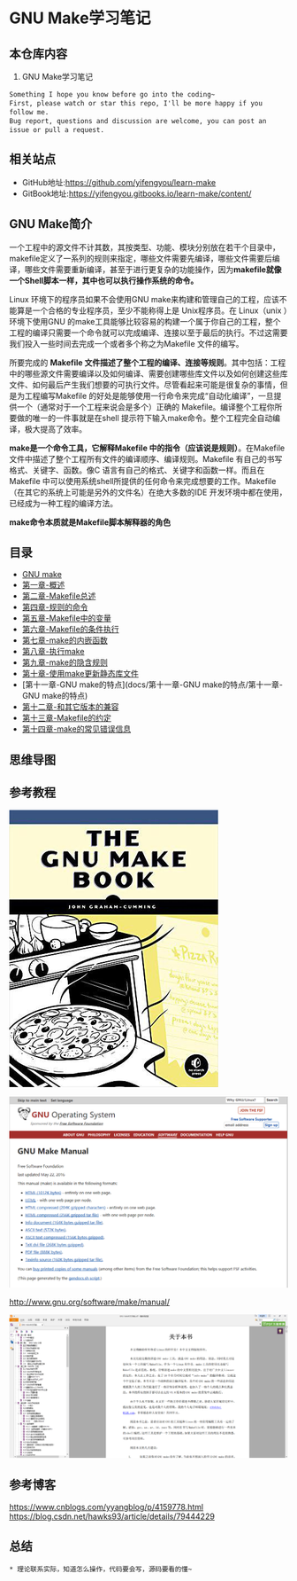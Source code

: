 # GNU Make学习笔记

## 本仓库内容

1. GNU Make学习笔记

```
Something I hope you know before go into the coding~
First, please watch or star this repo, I'll be more happy if you follow me.
Bug report, questions and discussion are welcome, you can post an issue or pull a request.
```

## 相关站点

* GitHub地址:<https://github.com/yifengyou/learn-make>
* GitBook地址:<https://yifengyou.gitbooks.io/learn-make/content/>


## GNU Make简介

一个工程中的源文件不计其数，其按类型、功能、模块分别放在若干个目录中，makefile定义了一系列的规则来指定，哪些文件需要先编译，哪些文件需要后编译，哪些文件需要重新编译，甚至于进行更复杂的功能操作，因为**makefile就像一个Shell脚本一样，其中也可以执行操作系统的命令。**

Linux 环境下的程序员如果不会使用GNU make来构建和管理自己的工程，应该不能算是一个合格的专业程序员，至少不能称得上是 Unix程序员。在 Linux（unix ）环境下使用GNU 的make工具能够比较容易的构建一个属于你自己的工程，整个工程的编译只需要一个命令就可以完成编译、连接以至于最后的执行。不过这需要我们投入一些时间去完成一个或者多个称之为Makefile 文件的编写。

所要完成的 **Makefile 文件描述了整个工程的编译、连接等规则**。其中包括：工程中的哪些源文件需要编译以及如何编译、需要创建哪些库文件以及如何创建这些库文件、如何最后产生我们想要的可执行文件。尽管看起来可能是很复杂的事情，但是为工程编写Makefile 的好处是能够使用一行命令来完成“自动化编译”，一旦提供一个（通常对于一个工程来说会是多个）正确的 Makefile。编译整个工程你所要做的唯一的一件事就是在shell 提示符下输入make命令。整个工程完全自动编译，极大提高了效率。

**make是一个命令工具，它解释Makefile 中的指令（应该说是规则）**。在Makefile文件中描述了整个工程所有文件的编译顺序、编译规则。Makefile 有自己的书写格式、关键字、函数。像C 语言有自己的格式、关键字和函数一样。而且在Makefile 中可以使用系统shell所提供的任何命令来完成想要的工作。Makefile（在其它的系统上可能是另外的文件名）在绝大多数的IDE 开发环境中都在使用，已经成为一种工程的编译方法。

**make命令本质就是Makefile脚本解释器的角色**

## 目录

* [GNU make](README.md)
* [第一章-概述](docs/第一章-概述/第一章-概述)
* [第二章-Makefile总述](docs/第二章-Makefile总述/第二章-Makefile总述)
* [第四章-规则的命令](docs/第四章-规则的命令/第四章-规则的命令)
* [第五章-Makefile中的变量](docs/第五章-Makefile中的变量/第五章-Makefile中的变量)
* [第六章-Makefile的条件执行](docs/第六章-Makefile的条件执行/第六章-Makefile的条件执行)
* [第七章-make的内嵌函数](docs/第七章-make的内嵌函数/第七章-make的内嵌函数)
* [第八章-执行make](docs/第八章-执行make/第八章-执行make)
* [第九章-make的隐含规则](docs/第九章-make的隐含规则/第九章-make的隐含规则)
* [第十章-使用make更新静态库文件](docs/第十章-使用make更新静态库文件/第十章-使用make更新静态库文件)
* [第十一章-GNU make的特点](docs/第十一章-GNU make的特点/第十一章-GNU make的特点)
* [第十二章-和其它版本的兼容](docs/第十二章-和其它版本的兼容/第十二章-和其它版本的兼容)
* [第十三章-Makefile的约定](docs/第十三章-Makefile的约定/第十三章-Makefile的约定)
* [第十四章-make的常见错误信息](docs/第十四章-make的常见错误信息/第十四章-make的常见错误信息)


## 思维导图



## 参考教程

![1536411318497.png](image/1536411318497.png)


![1536411378639.png](image/1536411378639.png)

<http://www.gnu.org/software/make/manual/>

![1536411721611.png](image/1536411721611.png)

## 参考博客

<https://www.cnblogs.com/yyangblog/p/4159778.html>
<https://blog.csdn.net/hawks93/article/details/79444229>

## 总结

```
* 理论联系实际，知道怎么操作，代码要会写，源码要看的懂~
```
